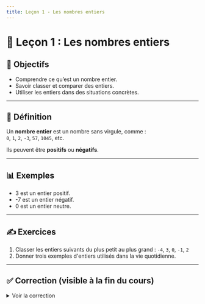 ```yaml
---
title: Leçon 1 - Les nombres entiers
---
```


# 🔢 Leçon 1 : Les nombres entiers

## 📝 Objectifs
- Comprendre ce qu’est un nombre entier.
- Savoir classer et comparer des entiers.
- Utiliser les entiers dans des situations concrètes.

---

## 🧠 Définition

Un **nombre entier** est un nombre sans virgule, comme :  
`0`, `1`, `2`, `-3`, `57`, `1045`, etc.

Ils peuvent être **positifs** ou **négatifs**.

---

## 📊 Exemples

- 3 est un entier positif.
- -7 est un entier négatif.
- 0 est un entier neutre.

---

## ✍️ Exercices
1. Classer les entiers suivants du plus petit au plus grand : `-4`, `3`, `0`, `-1`, `2`
2. Donner trois exemples d'entiers utilisés dans la vie quotidienne.

---

## ✅ Correction (visible à la fin du cours)

<details>
  <summary>Voir la correction</summary>

1. **Classement** : -4, -1, 0, 2, 3  
2. **Exemples** :
   - Le nombre de pages dans un livre.
   - La température en hiver (-2°C).
   - Le nombre de marches d’un escalier.

</details>

